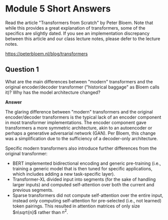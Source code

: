 # Module 5 Short Answers

Read the article "Transformers from Scratch" by Peter Bloem. Note that while this provides a great explanation of transformers, some of the specifics are slightly dated. If you see an implementation discrepancy between this article and our class lecture notes, please defer to the lecture notes.

https://peterbloem.nl/blog/transformers

## Question 1

What are the main differences between "modern" transformers and the original encoder/decoder transformer ("historical baggage" as Bloem calls it)? Why has the model architecture changed?

**Answer**

The glaring difference between "modern" transformers and the original encoder/decoder transformers is the typical lack of an encoder component in most transformer implementations. The encoder component gave transformers a more symmetric architecture, akin to an autoencoder or perhaps a generative adversarial network (GAN). Per Bloem, this change was a simplification due to the sufficiency of a decoder-only architecture.

Specific modern transformers also introduce further differences from the original transformer:

- BERT implemented bidirectional encoding and generic pre-training (i.e., training a generic model that is then tuned for specific applications, which includes adding a new task-specific layer).
- Transformer-XL divided input into segments (for the sake of handling larger inputs) and computed self-attention over both the current and previous segments.
- Sparse transformers did not compute self-attention over the entire input, instead only computing self-attention for pre-selected (i.e., not learned) token pairings. This resulted in attention matrices of only size $n\sqrt{n}$ rather than $n^2$.
